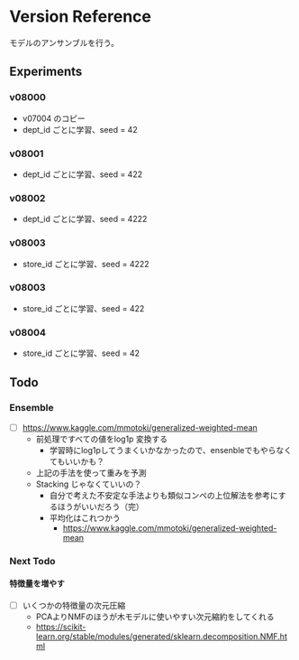 # Version Reference

モデルのアンサンブルを行う。

## Experiments
### v08000
- v07004 のコピー
- dept_id ごとに学習、seed = 42

### v08001
- dept_id ごとに学習、seed = 422

### v08002
- dept_id ごとに学習、seed = 4222

### v08003
- store_id ごとに学習、seed = 4222

### v08003
- store_id ごとに学習、seed = 422

### v08004
- store_id ごとに学習、seed = 42

## Todo
### Ensemble
- [ ] https://www.kaggle.com/mmotoki/generalized-weighted-mean
  - 前処理ですべての値をlog1p 変換する
    - 学習時にlog1pしてうまくいかなかったので、ensenbleでもやらなくてもいいかも？
  - 上記の手法を使って重みを予測
  - Stacking じゃなくていいの？
    - 自分で考えた不安定な手法よりも類似コンペの上位解法を参考にするほうがいいだろう（完）
    - 平均化はこれつかう
      - https://www.kaggle.com/mmotoki/generalized-weighted-mean


### Next Todo
#### 特徴量を増やす
- [ ] いくつかの特徴量の次元圧縮
  - PCAよりNMFのほうが木モデルに使いやすい次元縮約をしてくれる
  - https://scikit-learn.org/stable/modules/generated/sklearn.decomposition.NMF.html
